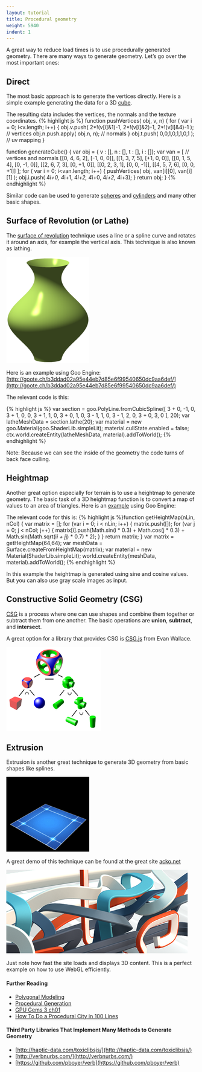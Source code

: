 ```yaml
---
layout: tutorial
title: Procedural geometry
weight: 5940
indent: 1
---
```

A great way to reduce load times is to use procedurally generated geometry. There are many ways to generate geometry. Let’s go over the most important ones:

## Direct

The most basic approach is to generate the vertices directly. Here is a simple example generating the data for a 3D [cube](https://github.com/evanw/csg.js/blob/a2ddcb99e6273177413b587eb0afb91292063685/csg.js#L173).

The resulting data includes the vertices, the normals and the texture coordinates.
{% highlight js %}
function pushVertices( obj, v, n) {
  for ( var i = 0; i&lt;v.length; i++) {
    obj.v.push( 2*!(v[i]&amp;1)-1, 2*!(v[i]&amp;2)-1, 2*!(v[i]&amp;4)-1 ); // vertices
    obj.n.push.apply( obj.n, n); // normals
  }
  obj.t.push( 0,0,1,0,1,1,0,1 ); // uv mapping
}

function generateCube() {
  var obj = { v : [], n : [], t : [], i : []};
  var van = [ // vertices and normals
    [[0, 4, 6, 2], [-1, 0, 0]],
    [[1, 3, 7, 5], [+1, 0, 0]],
    [[0, 1, 5, 4], [0, -1, 0]],
    [[2, 6, 7, 3], [0, +1, 0]],
    [[0, 2, 3, 1], [0, 0, -1]],
    [[4, 5, 7, 6], [0, 0, +1]]
  ];
  for ( var i = 0; i&lt;van.length; i++) {
    pushVertices( obj, van[i][0], van[i][1] );
    obj.i.push( 4*i+0, 4*i+1, 4*i+2, 4*i+0, 4*i+2, 4*i+3);
  }
  return obj;
}
{% endhighlight %}

Similar code can be used to generate [spheres](https://github.com/evanw/csg.js/blob/master/csg.js#L210) and [cylinders](https://github.com/evanw/csg.js/blob/master/csg.js#L252) and many other basic shapes.

## Surface of Revolution (or Lathe)

The [surface of revolution](http://en.wikipedia.org/wiki/Surface_of_revolution) technique uses a line or a spline curve and rotates it around an axis, for example the vertical axis. This technique is also known as lathing.

[![proc_geom_0](proc_geom_0.png)](proc_geom_0.png)

Here is an example using Goo Engine: [http://goote.ch/b3ddad02a95e44eb7d85e6f99540650dc9aa6def/](http://goote.ch/b3ddad02a95e44eb7d85e6f99540650dc9aa6def/)

The relevant code is this:

{% highlight js %}
var section = goo.PolyLine.fromCubicSpline([
  3 + 0, -1, 0,
  3 + 1,  0, 0,
  3 + 1,  1, 0,
  3 + 0,  1, 0,
  3 - 1,  1, 0,
  3 - 1,  2, 0,
  3 + 0,  3, 0
  ], 20);
var latheMeshData = section.lathe(20);
var material = new goo.Material(goo.ShaderLib.simpleLit);
material.cullState.enabled = false;
ctx.world.createEntity(latheMeshData, material).addToWorld();
{% endhighlight %}

Note: Because we can see the inside of the geometry the code turns of back face culling.

## Heightmap

Another great option especially for terrain is to use a heightmap to generate geometry. The basic task of a 3D heightmap function is to convert a map of values to an area of triangles. Here is an [example](http://code.gooengine.com/latest/visual-test/goo/geometrypack/Surface/HeightMap-vtest.html) using Goo Engine:

The relevant code for this is:
{% highlight js %}function getHeightMap(nLin, nCol) {
    var matrix = [];
    for (var i = 0; i &lt; nLin; i++) {
        matrix.push([]);
        for (var j = 0; j &lt; nCol; j++) {
            matrix[i].push(Math.sin(i * 0.3) + Math.cos(j * 0.3)
            + Math.sin(Math.sqrt(i*i + j*j) * 0.7) * 2);
        }
    }
    return matrix;
}
var matrix = getHeightMap(64,64);
var meshData = Surface.createFromHeightMap(matrix);
var material = new Material(ShaderLib.simpleLit);
world.createEntity(meshData, material).addToWorld();
{% endhighlight %}

In this example the heightmap is generated using sine and cosine values. But you can also use gray scale images as input.  

## Constructive Solid Geometry (CSG)

[CSG](http://en.wikipedia.org/wiki/Constructive_solid_geometry) is a process where one can use shapes and combine them together or subtract them from one another. The basic operations are **union**, **subtract**, and **intersect**.  

A great option for a library that provides CSG is [CSG.js](http://evanw.github.io/csg.js/) from Evan Wallace.  

[![proc_geom_1](proc_geom_1.png)](proc_geom_1.png)  

## Extrusion

Extrusion is another great technique to generate 3D geometry from basic shapes like splines.  

[![proc_geom_2](proc_geom_2.gif)](proc_geom_2.gif)  

A great demo of this technique can be found at the great site [acko.net](http://acko.net)  

[![proc_geom_3](proc_geom_3.png)](proc_geom_3.png)  

Just note how fast the site loads and displays 3D content. This is a perfect example on how to use WebGL efficiently.  

#### Further Reading

* [Polygonal Modeling](http://en.wikipedia.org/wiki/Polygonal_modeling)  
* [Procedural Generation](http://en.wikipedia.org/wiki/Procedural_generation#Video_games)  
* [GPU Gems 3 ch01](http://http.developer.nvidia.com/GPUGems3/gpugems3_ch01.html)  
* [How To Do a Procedural City in 100 Lines](http://learningthreejs.com/blog/2013/08/02/how-to-do-a-procedural-city-in-100lines/)  

#### Third Party Libraries That Implement Many Methods to Generate Geometry

* [http://haptic-data.com/toxiclibsjs/](http://haptic-data.com/toxiclibsjs/)  
* [http://verbnurbs.com/](http://verbnurbs.com/)  
* [https://github.com/pboyer/verb](https://github.com/pboyer/verb)